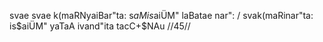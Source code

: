 svae svae k(maRNyaiBar"ta: s$aMis$aiÜM" laBatae nar": /
svak(maRinar"ta: is$aiÜM" yaTaA ivand"ita tacC+$NAu //45//